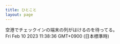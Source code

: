 ```yaml
---
title: ひとこと
layout: page
---
```

<div class="box" dt="1675996716902">
  空港でチェックインの端末の列がはけるのを待ってる。
  <div class="content is-small">Fri Feb 10 2023 11:38:36 GMT+0900 (日本標準時)</div>
</div>